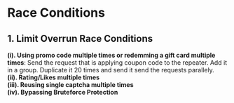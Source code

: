 # Race Conditions
## 1. Limit Overrun Race Conditions
**(i). Using promo code multiple times or redemming a gift card multiple times**: Send the request that is applying coupon code to the repeater. Add it in a group. Duplicate it 20 times and send it send the requests parallely.<br>
**(ii). Rating/Likes multiple times**<br>
**(iii). Reusing single captcha multiple times**<br>
**(iv). Bypassing Bruteforce Protection**

